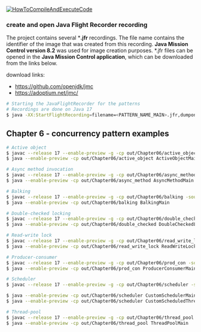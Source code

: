 [![HowToCompileAndExecuteCode](https://img.shields.io/badge/How_To_Compile_And_Execute_Code-0067B6?style=for-the-badge&logoColor=white)](https://github.com/PacktPublishing/Practical-Design-Patterns-for-Java-Developers/blob/main/HowToCompileAndExecute.md)

### create and open Java Flight Recorder recording
The project contains several ***.jfr** recordings. The file name contains the identifier of the image that was created from this recording. **Java Mission Control version 8.2** was used for image creation purposes. *.jfr files can be opened in the **Java Mission Control application**, which can be downloaded from the links below.

download links:
- https://github.com/openjdk/jmc
- https://adoptium.net/jmc/

```bash 
# Starting the JavaFlightRecorder for the patterns
# Recordings are done on Java 17
$ java -XX:StartFlightRecording=filename=<PATTERN_NAME_MAIN>.jfr,dumponexit=true,settings=profile <MAIN_CLASS>
```
## Chapter 6 - concurrency pattern examples
```bash
# Active object 
$ javac --release 17 --enable-preview -g -cp out/Chapter06/active_object -sourcepath java -d out/Chapter06/active_object ./Chapter06/active_object/*.java
$ java --enable-preview -cp out/Chapter06/active_object ActiveObjectMain

# Async method invocation 
$ javac --release 17 --enable-preview -g -cp out/Chapter06/async_method -sourcepath java -d out/Chapter06/async_method ./Chapter06/async_method/*.java
$ java --enable-preview -cp out/Chapter06/async_method AsyncMethodMain

# Balking
$ javac --release 17 --enable-preview -g -cp out/Chapter06/balking -sourcepath java -d out/Chapter06/balking ./Chapter06/balking/*.java
$ java --enable-preview -cp out/Chapter06/balking BalkingMain

# Double-checked locking
$ javac --release 17 --enable-preview -g -cp out/Chapter06/double_checked -sourcepath java -d out/Chapter06/double_checked ./Chapter06/double_checked/*.java
$ java --enable-preview -cp out/Chapter06/double_checked DoubleCheckedLockingMain

# Read-write lock
$ javac --release 17 --enable-preview -g -cp out/Chapter06/read_write_lock -sourcepath java -d out/Chapter06/read_write_lock ./Chapter06/read_write_lock/*.java
$ java --enable-preview -cp out/Chapter06/read_write_lock ReadWriteLockMain

# Producer-consumer
$ javac --release 17 --enable-preview -g -cp out/Chapter06/prod_con -sourcepath java -d out/Chapter06/prod_con ./Chapter06/prod_con/*.java
$ java --enable-preview -cp out/Chapter06/prod_con ProducerConsumerMain

# Scheduler
$ javac --release 17 --enable-preview -g -cp out/Chapter06/scheduler -sourcepath java -d out/Chapter06/scheduler ./Chapter06/scheduler/*.java

$ java --enable-preview -cp out/Chapter06/scheduler CustomSchedulerMain
$ java --enable-preview -cp out/Chapter06/scheduler CustomScheduledThreadPoolMain

# Thread-pool
$ javac --release 17 --enable-preview -g -cp out/Chapter06/thread_pool -sourcepath java -d out/Chapter06/thread_pool ./Chapter06/thread_pool/*.java
$ java --enable-preview -cp out/Chapter06/thread_pool ThreadPoolMain
```
